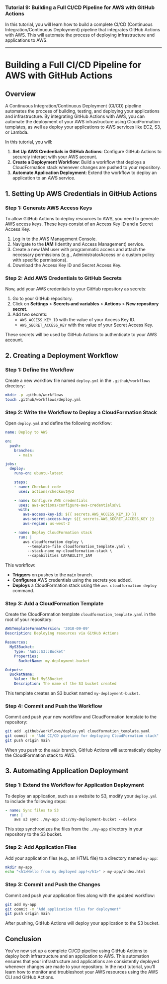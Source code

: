 ### **Tutorial 9: Building a Full CI/CD Pipeline for AWS with GitHub Actions**

In this tutorial, you will learn how to build a complete CI/CD (Continuous Integration/Continuous Deployment) pipeline that integrates GitHub Actions with AWS. This will automate the process of deploying infrastructure and applications to AWS.

---

# Building a Full CI/CD Pipeline for AWS with GitHub Actions

## Overview

A Continuous Integration/Continuous Deployment (CI/CD) pipeline automates the process of building, testing, and deploying your applications and infrastructure. By integrating GitHub Actions with AWS, you can automate the deployment of your AWS infrastructure using CloudFormation templates, as well as deploy your applications to AWS services like EC2, S3, or Lambda.

In this tutorial, you will:

1. **Set Up AWS Credentials in GitHub Actions**: Configure GitHub Actions to securely interact with your AWS account.
2. **Create a Deployment Workflow**: Build a workflow that deploys a CloudFormation stack whenever changes are pushed to your repository.
3. **Automate Application Deployment**: Extend the workflow to deploy an application to an AWS service.

## 1. Setting Up AWS Credentials in GitHub Actions

### Step 1: Generate AWS Access Keys

To allow GitHub Actions to deploy resources to AWS, you need to generate AWS access keys. These keys consist of an Access Key ID and a Secret Access Key.

1. Log in to the AWS Management Console.
2. Navigate to the **IAM** (Identity and Access Management) service.
3. Create a new IAM user with programmatic access and attach the necessary permissions (e.g., AdministratorAccess or a custom policy with specific permissions).
4. Download the Access Key ID and Secret Access Key.

### Step 2: Add AWS Credentials to GitHub Secrets

Now, add your AWS credentials to your GitHub repository as secrets:

1. Go to your GitHub repository.
2. Click on **Settings** > **Secrets and variables** > **Actions** > **New repository secret**.
3. Add two secrets:
   - `AWS_ACCESS_KEY_ID` with the value of your Access Key ID.
   - `AWS_SECRET_ACCESS_KEY` with the value of your Secret Access Key.

These secrets will be used by GitHub Actions to authenticate to your AWS account.

## 2. Creating a Deployment Workflow

### Step 1: Define the Workflow

Create a new workflow file named `deploy.yml` in the `.github/workflows` directory:

```bash
mkdir -p .github/workflows
touch .github/workflows/deploy.yml
```

### Step 2: Write the Workflow to Deploy a CloudFormation Stack

Open `deploy.yml` and define the following workflow:

```yaml
name: Deploy to AWS

on:
  push:
    branches:
      - main

jobs:
  deploy:
    runs-on: ubuntu-latest

    steps:
    - name: Checkout code
      uses: actions/checkout@v2

    - name: Configure AWS credentials
      uses: aws-actions/configure-aws-credentials@v1
      with:
        aws-access-key-id: ${{ secrets.AWS_ACCESS_KEY_ID }}
        aws-secret-access-key: ${{ secrets.AWS_SECRET_ACCESS_KEY }}
        aws-region: us-west-2

    - name: Deploy CloudFormation stack
      run: |
        aws cloudformation deploy \
          --template-file cloudformation_template.yaml \
          --stack-name my-cloudformation-stack \
          --capabilities CAPABILITY_IAM
```

This workflow:

- **Triggers** on pushes to the `main` branch.
- **Configures** AWS credentials using the secrets you added.
- **Deploys** a CloudFormation stack using the `aws cloudformation deploy` command.

### Step 3: Add a CloudFormation Template

Create the CloudFormation template `cloudformation_template.yaml` in the root of your repository:

```yaml
AWSTemplateFormatVersion: '2010-09-09'
Description: Deploying resources via GitHub Actions

Resources:
  MyS3Bucket:
    Type: 'AWS::S3::Bucket'
    Properties:
      BucketName: my-deployment-bucket

Outputs:
  BucketName:
    Value: !Ref MyS3Bucket
    Description: The name of the S3 bucket created
```

This template creates an S3 bucket named `my-deployment-bucket`.

### Step 4: Commit and Push the Workflow

Commit and push your new workflow and CloudFormation template to the repository:

```bash
git add .github/workflows/deploy.yml cloudformation_template.yaml
git commit -m "Add CI/CD pipeline for deploying CloudFormation stack"
git push origin main
```

When you push to the `main` branch, GitHub Actions will automatically deploy the CloudFormation stack to AWS.

## 3. Automating Application Deployment

### Step 1: Extend the Workflow for Application Deployment

To deploy an application, such as a website to S3, modify your `deploy.yml` to include the following steps:

```yaml
- name: Sync files to S3
  run: |
    aws s3 sync ./my-app s3://my-deployment-bucket --delete
```

This step synchronizes the files from the `./my-app` directory in your repository to the S3 bucket.

### Step 2: Add Application Files

Add your application files (e.g., an HTML file) to a directory named `my-app`:

```bash
mkdir my-app
echo "<h1>Hello from my deployed app!</h1>" > my-app/index.html
```

### Step 3: Commit and Push the Changes

Commit and push your application files along with the updated workflow:

```bash
git add my-app
git commit -m "Add application files for deployment"
git push origin main
```

After pushing, GitHub Actions will deploy your application to the S3 bucket.

## Conclusion

You’ve now set up a complete CI/CD pipeline using GitHub Actions to deploy both infrastructure and an application to AWS. This automation ensures that your infrastructure and applications are consistently deployed whenever changes are made to your repository. In the next tutorial, you'll learn how to monitor and troubleshoot your AWS resources using the AWS CLI and GitHub Actions.
